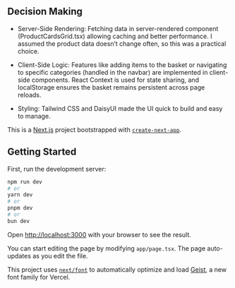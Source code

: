 ## Decision Making

- Server-Side Rendering: Fetching data in server-rendered component (ProductCardsGrid.tsx) allowing caching and better performance. I assumed the product data doesn’t change often, so this was a practical choice.

- Client-Side Logic: Features like adding items to the basket or navigating to specific categories (handled in the navbar) are implemented in client-side components. React Context is used for state sharing, and localStorage ensures the basket remains persistent across page reloads.

- Styling: Tailwind CSS and DaisyUI made the UI quick to build and easy to manage. 



This is a [Next.js](https://nextjs.org) project bootstrapped with [`create-next-app`](https://nextjs.org/docs/app/api-reference/cli/create-next-app).

## Getting Started

First, run the development server:

```bash
npm run dev
# or
yarn dev
# or
pnpm dev
# or
bun dev
```

Open [http://localhost:3000](http://localhost:3000) with your browser to see the result.

You can start editing the page by modifying `app/page.tsx`. The page auto-updates as you edit the file.

This project uses [`next/font`](https://nextjs.org/docs/app/building-your-application/optimizing/fonts) to automatically optimize and load [Geist](https://vercel.com/font), a new font family for Vercel.
